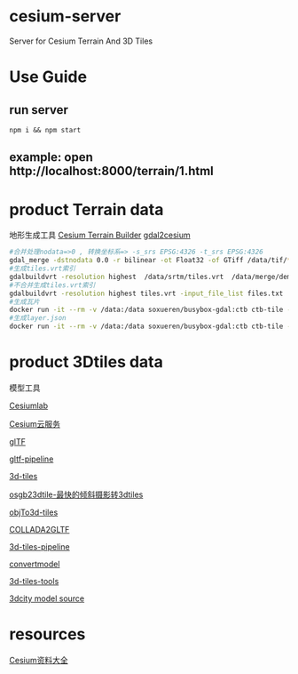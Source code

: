 # cesium-server
Server for Cesium Terrain And  3D Tiles

# Use Guide

## run server
```
npm i && npm start
```
## example: open http://localhost:8000/terrain/1.html

# product Terrain data

地形生成工具
[Cesium Terrain Builder](https://github.com/soxueren/docker-busybox-gdal/tree/ctb)
[gdal2cesium](https://github.com/soxueren/docker-busybox-gdal/tree/gdal2cesium)
```bash
#合并处理nodata=>0 , 转换坐标系=> -s_srs EPSG:4326 -t_srs EPSG:4326
gdal_merge -dstnodata 0.0 -r bilinear -ot Float32 -of GTiff /data/tif/*.tif  /data/merge/dem.tif
#生成tiles.vrt索引
gdalbuildvrt -resolution highest  /data/srtm/tiles.vrt  /data/merge/dem.tif
#不合并生成tiles.vrt索引
gdalbuildvrt -resolution highest tiles.vrt -input_file_list files.txt
#生成瓦片
docker run -it --rm -v /data:/data soxueren/busybox-gdal:ctb ctb-tile -f Mesh -C -N -o /data/srtm /data/srtm/tiles.vrt 
#生成layer.json
docker run -it --rm -v /data:/data soxueren/busybox-gdal:ctb ctb-tile -f Mesh -C -N -l -o /data/srtm /data/srtm/tiles.vrt
```
# product 3Dtiles data

模型工具

[Cesiumlab](https://www.cesiumlab.com/)

[Cesium云服务](https://cesium.com/ion/)

[glTF](https://github.com/KhronosGroup/glTF)

[gltf-pipeline](https://github.com/AnalyticalGraphicsInc/gltf-pipeline)

[3d-tiles](https://github.com/AnalyticalGraphicsInc/3d-tiles)

[osgb23dtile-最快的倾斜摄影转3dtiles](https://github.com/fanvanzh/3dtiles)

[objTo3d-tiles](https://github.com/PrincessGod/objTo3d-tiles)

[COLLADA2GLTF](https://github.com/KhronosGroup/COLLADA2GLTF)

[3d-tiles-pipeline](https://cesium.com/blog/2018/10/09/ion-3d-tiles-pipeline/)

[convertmodel](http://52.4.31.236/convertmodel.html)

[3d-tiles-tools](https://github.com/AnalyticalGraphicsInc/3d-tiles-tools)

[3dcity model source](https://www.citygml.org/3dcities/)

#  resources

[Cesium资料大全](https://www.jianshu.com/p/dd364b59b774)
